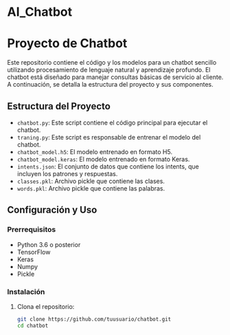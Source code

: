 # AI_Chatbot

# Proyecto de Chatbot

Este repositorio contiene el código y los modelos para un chatbot sencillo utilizando procesamiento de lenguaje natural y aprendizaje profundo. El chatbot está diseñado para manejar consultas básicas de servicio al cliente. A continuación, se detalla la estructura del proyecto y sus componentes.

## Estructura del Proyecto

- `chatbot.py`: Este script contiene el código principal para ejecutar el chatbot.
- `traning.py`: Este script es responsable de entrenar el modelo del chatbot.
- `chatbot_model.h5`: El modelo entrenado en formato H5.
- `chatbot_model.keras`: El modelo entrenado en formato Keras.
- `intents.json`: El conjunto de datos que contiene los intents, que incluyen los patrones y respuestas.
- `classes.pkl`: Archivo pickle que contiene las clases.
- `words.pkl`: Archivo pickle que contiene las palabras.

## Configuración y Uso

### Prerrequisitos

- Python 3.6 o posterior
- TensorFlow
- Keras
- Numpy
- Pickle

### Instalación

1. Clona el repositorio:
   ```sh
   git clone https://github.com/tuusuario/chatbot.git
   cd chatbot


